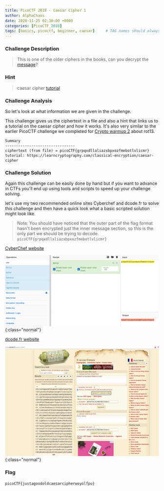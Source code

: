 ```yaml
---
title: PicoCTF 2018 - Caesar Cipher 1
author: AlphaChaos
date: 2020-11-25 02:30:00 +0000
categories: [PicoCTF_2018]
tags: [basics, picoctf, beginner, caesar]     # TAG names should always be lowercase
---
```


### Challenge Description

> This is one of the older ciphers in the books, can you decrypt the [message](../../assets/challs/picoctf2018/ciphertext)?

### Hint

> caesar cipher [tutorial](https://learncryptography.com/classical-encryption/caesar-cipher)

### Challenge Analysis

So let's look at what information we are given in the challenge.  

This challenge gives us the ciphertext in a file and also a hint that links us to a tutorial on the caesar cipher and how it works. It's also very similar to the earlier PicoCTF challenge we completed for [Crypto warmup 2](2020-11-25-crypto-warmup-2.md) about rot13.

```common
Summary
--------------------------------
ciphertext (from file) = picoCTF{grpqxdllaliazxbpxozfmebotlvlicmr}
tutorial: https://learncryptography.com/classical-encryption/caesar-cipher

```

### Challenge Solution

Again this challenge can be easily done by hand but if you want to advance in CTFs you'll end up using tools and scripts to speed up your challenge solving.

let's use my two recommended online sites Cyberchef and dcode.fr to solve this challenge and then have a quick look what a basic scripted solution might look like.

> Note:  You should have noticed that the outer part of the flag format hasn't been encrypted just the inner message section, so this is the only part we should be trying to decode. `picoCTF{grpqxdllaliazxbpxozfmebotlvlicmr}`

[CyberChef website](https://gchq.github.io/CyberChef/#recipe=ROT13(true,true,-23)&input=Z3JwcXhkbGxhbGlhenhicHhvemZtZWJvdGx2bGljbXI)

![cyberchef](../../assets/challs/picoctf2018/cyberchef_caesar.png){:class="normal"}

[dcode.fr website](https://www.dcode.fr/caesar-cipher)

![dcode.fr](../../assets/challs/picoctf2018/dcode_caesar.png){:class="normal"}

### Flag

`picoCTF{justagoodoldcaesarcipherwoyolfpu}`
